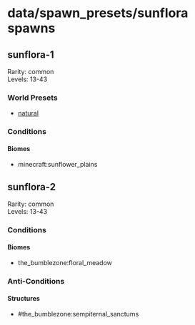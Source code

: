 # data/spawn_presets/sunflora spawns  
  
## sunflora-1  
Rarity: common  
Levels: 13-43  
  
### World Presets  
* [natural](/data/world_presets/natural.md)  
  
### Conditions  
  
#### Biomes  
  * minecraft:sunflower_plains
  
  
## sunflora-2  
Rarity: common  
Levels: 13-43  
  
### Conditions  
  
#### Biomes  
  * the_bumblezone:floral_meadow
  
  
### Anti-Conditions  
  
#### Structures  
  * #the_bumblezone:sempiternal_sanctums
  
